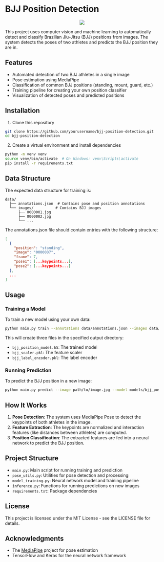 # BJJ Position Detection


<p align="center">
  <img src="images/9nta28.gif" />
</p>

This project uses computer vision and machine learning to automatically detect and classify Brazilian Jiu-Jitsu (BJJ) positions from images. The system detects the poses of two athletes and predicts the BJJ position they are in.

## Features

- Automated detection of two BJJ athletes in a single image
- Pose estimation using MediaPipe
- Classification of common BJJ positions (standing, mount, guard, etc.)
- Training pipeline for creating your own position classifier
- Visualization of detected poses and predicted positions

## Installation

1. Clone this repository
```bash
git clone https://github.com/yourusername/bjj-position-detection.git
cd bjj-position-detection
```

2. Create a virtual environment and install dependencies
```bash
python -m venv venv
source venv/bin/activate  # On Windows: venv\Scripts\activate
pip install -r requirements.txt
```

## Data Structure

The expected data structure for training is:
```
data/
  ├── annotations.json  # Contains pose and position annotations
  └── images/          # Contains BJJ images
      ├── 0000001.jpg
      ├── 0000002.jpg
      └── ...
```

The annotations.json file should contain entries with the following structure:
```json
[
  {
    "position": "standing",
    "image": "0000007",
    "frame": 7,
    "pose1": [...keypoints...],
    "pose2": [...keypoints...]
  },
  ...
]
```

## Usage

### Training a Model

To train a new model using your own data:

```bash
python main.py train --annotations data/annotations.json --images data/images/ --output models/
```

This will create three files in the specified output directory:
- `bjj_position_model.h5`: The trained model
- `bjj_scaler.pkl`: The feature scaler
- `bjj_label_encoder.pkl`: The label encoder

### Running Prediction

To predict the BJJ position in a new image:

```bash
python main.py predict --image path/to/image.jpg --model models/bjj_position_model.h5 --scaler models/bjj_scaler.pkl --encoder models/bjj_label_encoder.pkl
```

## How It Works

1. **Pose Detection**: The system uses MediaPipe Pose to detect the keypoints of both athletes in the image.
2. **Feature Extraction**: The keypoints are normalized and interaction features (like distances between athletes) are computed.
3. **Position Classification**: The extracted features are fed into a neural network to predict the BJJ position.

## Project Structure

- `main.py`: Main script for running training and prediction
- `pose_utils.py`: Utilities for pose detection and processing
- `model_training.py`: Neural network model and training pipeline
- `inference.py`: Functions for running predictions on new images
- `requirements.txt`: Package dependencies

## License

This project is licensed under the MIT License - see the LICENSE file for details.

## Acknowledgments

- The [MediaPipe](https://github.com/google/mediapipe) project for pose estimation
- TensorFlow and Keras for the neural network framework
